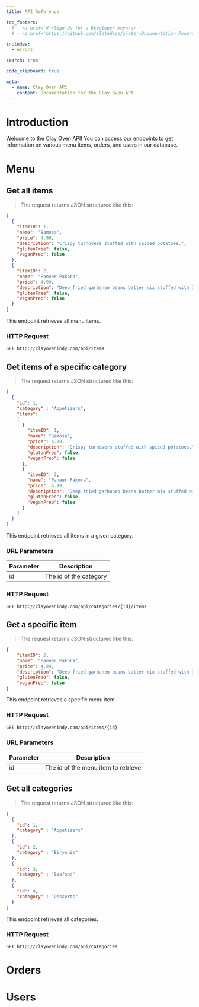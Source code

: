 ```yaml
---
title: API Reference

toc_footers:
  # - <a href='#'>Sign Up for a Developer Key</a>
  # - <a href='https://github.com/slatedocs/slate'>Documentation Powered by Slate</a>

includes:
  - errors

search: true

code_clipboard: true

meta:
  - name: Clay Oven API
    content: Documentation for the Clay Oven API
---
```


# Introduction

Welcome to the Clay Oven API! You can access our endpoints to get information on various menu items, orders, and users in our database.

# Menu

## Get all items

> The request returns JSON structured like this:

```json
[
  {
    "itemID": 1,
    "name": "Samosa",
    "price": 4.99,
    "description": "Crispy turnovers stuffed with spiced potatoes.",
    "glutenFree": false,
    "veganPrep": false
  },
  {
    "itemID": 2,
    "name": "Paneer Pakora",
    "price": 4.99,
    "description": "Deep fried garbanzo beans batter mix stuffed with Indian homemade cheese.",
    "glutenFree": false,
    "veganPrep": false
  }
]
```

This endpoint retrieves all menu items.

### HTTP Request

`GET http://clayovenindy.com/api/items`

<!-- ### Query Parameters

Parameter | Default | Description
--------- | ------- | -----------
include_cats | false | If set to true, the result will also include cats.
available | true | If set to false, the result will include kittens that have already been adopted. -->

## Get items of a specific category

> The request returns JSON structured like this:

```json
[
  {
    "id": 1,
    "category" : "Appetizers",
    "items": 
    [
      {
        "itemID": 1,
        "name": "Samosa",
        "price": 4.99,
        "description": "Crispy turnovers stuffed with spiced potatoes.",
        "glutenFree": false,
        "veganPrep": false
      },
      {
        "itemID": 2,
        "name": "Paneer Pakora",
        "price": 4.99,
        "description": "Deep fried garbanzo beans batter mix stuffed with Indian homemade cheese.",
        "glutenFree": false,
        "veganPrep": false
      }
    ]
  }
]
```

This endpoint retrieves all items in a given category.

### URL Parameters

Parameter | Description
--------- | -----------
id | The id of the category

### HTTP Request

`GET http://clayovenindy.com/api/categories/{id}/items`



<!-- ### URL Parameters

Parameter | Description
--------- | -----------
ID | The ID of the menu item to retrieve -->

## Get a specific item


> The request returns JSON structured like this:

```json
{
    "itemID": 2,
    "name": "Paneer Pakora",
    "price": 4.99,
    "description": "Deep fried garbanzo beans batter mix stuffed with Indian homemade cheese.",
    "glutenFree": false,
    "veganPrep": false
}
```

This endpoint retrieves a specific menu item.

### HTTP Request

`GET http://clayovenindy.com/api/items/{id}`

### URL Parameters

Parameter | Description
--------- | -----------
id | The id of the menu item to retrieve

## Get all categories


> The request returns JSON structured like this:

```json
[
  {
    "id": 1,
    "category" : "Appetizers"
  },
  {
    "id": 2,
    "category" : "Biryanis"
  },
  {
    "id": 3,
    "category" : "Seafood"
  },
  {
    "id": 4,
    "category" : "Desserts"
  }
]
```

This endpoint retrieves all categories.

### HTTP Request

`GET http://clayovenindy.com/api/categories`


# Orders

# Users
